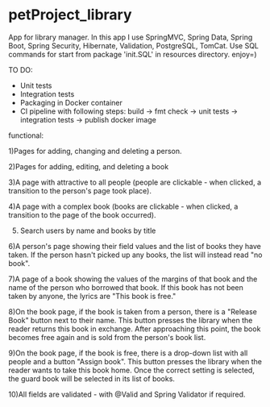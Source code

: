 # petProject_library
App for library manager.
In this app I use SpringMVC, Spring Data, Spring Boot, Spring Security, Hibernate, Validation, PostgreSQL, TomCat.
Use SQL commands for start from package 'init.SQL' in resources directory.
enjoy=)

TO DO:
- Unit tests
- Integration tests
- Packaging in Docker container
- CI pipeline with following steps: build -> fmt check -> unit tests -> integration tests -> publish docker image


functional:

1)Pages for adding, changing and deleting a person.

2)Pages for adding, editing, and deleting a book

3)A page with attractive to all people (people are clickable - when clicked, a transition to the person's page took place).

4)A page with a complex book (books are clickable - when clicked, a transition to the page of the book occurred).

5) Search users by name and books by title

6)A person's page showing their field values ​​and the list of books they have taken. If the person hasn't picked up any books, the list will instead read "no book".

7)A page of a book showing the values ​​of the margins of that book and the name of the person who borrowed that book. If this book has not been taken by anyone, the lyrics are "This book is free."

8)On the book page, if the book is taken from a person, there is a "Release Book" button next to their name. This button presses the library when the reader returns this book in exchange. After approaching this point, the book becomes free again and is sold from the person's book list.

9)On the book page, if the book is free, there is a drop-down list with all people and a button "Assign book". This button presses the library when the reader wants to take this book home. Once the correct setting is selected, the guard book will be selected in its list of books.

10)All fields are validated - with @Valid and Spring Validator if required.